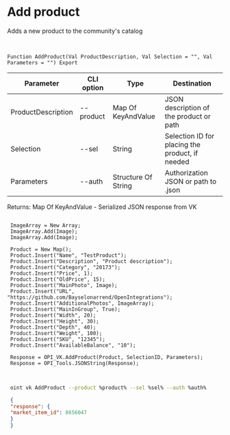 ﻿---
sidebar_position: 4
---

# Add product
 Adds a new product to the community's catalog


<br/>


`Function AddProduct(Val ProductDescription, Val Selection = "", Val Parameters = "") Export`

 | Parameter | CLI option | Type | Destination |
 |-|-|-|-|
 | ProductDescription | --product | Map Of KeyAndValue | JSON description of the product or path |
 | Selection | --sel | String | Selection ID for placing the product, if needed |
 | Parameters | --auth | Structure Of String | Authorization JSON or path to .json |

 
 Returns: Map Of KeyAndValue - Serialized JSON response from VK





```bsl title="Code example"
 
 ImageArray = New Array;
 ImageArray.Add(Image);
 ImageArray.Add(Image);
 
 Product = New Map();
 Product.Insert("Name", "TestProduct");
 Product.Insert("Description", "Product description");
 Product.Insert("Category", "20173");
 Product.Insert("Price", 1);
 Product.Insert("OldPrice", 15);
 Product.Insert("MainPhoto", Image);
 Product.Insert("URL", "https://github.com/Bayselonarrend/OpenIntegrations");
 Product.Insert("AdditionalPhotos", ImageArray);
 Product.Insert("MainInGroup", True);
 Product.Insert("Width", 20);
 Product.Insert("Height", 30);
 Product.Insert("Depth", 40);
 Product.Insert("Weight", 100);
 Product.Insert("SKU", "12345");
 Product.Insert("AvailableBalance", "10");
 
 Response = OPI_VK.AddProduct(Product, SelectionID, Parameters);
 Response = OPI_Tools.JSONString(Response);
 
```
	


```sh title="CLI command example"
 
 oint vk AddProduct --product %product% --sel %sel% --auth %auth%

```

```json title="Result"
 {
 "response": {
 "market_item_id": 8656047
 }
 }
```

